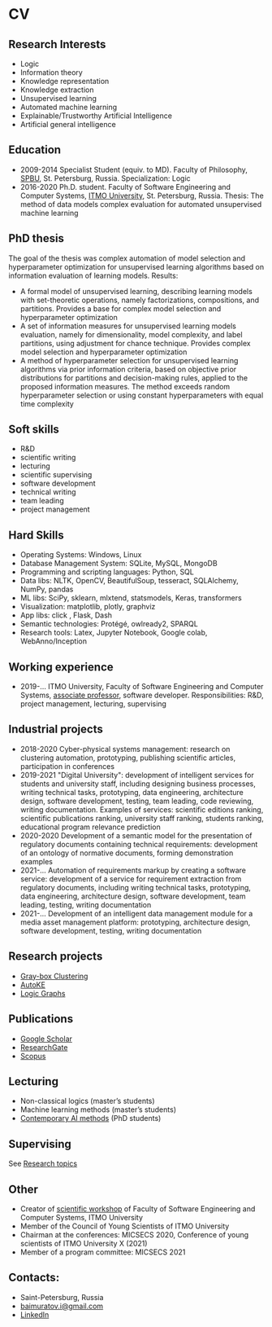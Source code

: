 # CV

## Research Interests
- Logic
- Information theory
- Knowledge representation
- Knowledge extraction
- Unsupervised learning
- Automated machine learning
- Explainable/Trustworthy Artificial Intelligence
- Artificial general intelligence

## Education
- 2009-2014	Specialist Student (equiv. to MD). Faculty of Philosophy, [SPBU](https://english.spbu.ru/), St. Petersburg, Russia. Specialization: Logic
- 2016-2020 Ph.D. student. Faculty of Software Engineering and Computer Systems, [ITMO University](https://en.itmo.ru/), St. Petersburg, Russia. Thesis: The method of data models complex evaluation for automated unsupervised machine learning

## PhD thesis
The goal of the thesis was complex automation of model selection and hyperparameter optimization for unsupervised learning algorithms based on information evaluation of learning models. Results:
-	A formal model of unsupervised learning, describing learning models with set-theoretic operations, namely factorizations, compositions, and partitions. Provides a base for complex model selection and hyperparameter optimization
-	A set of information measures for unsupervised learning models evaluation, namely for dimensionality, model complexity, and label partitions, using adjustment for chance technique. Provides complex model selection and hyperparameter optimization
-	A method of hyperparameter selection for unsupervised learning algorithms via prior information criteria, based on objective prior distributions for partitions and decision-making rules, applied to the proposed information measures. The method exceeds random hyperparameter selection or using constant hyperparameters with equal time complexity

## Soft skills
- R&D
- scientific writing
- lecturing
- scientific supervising
- software development
- technical writing
- team leading
- project management

## Hard Skills
-	Operating Systems: Windows, Linux
-	Database Management System: SQLite, MySQL, MongoDB
-	Programming and scripting languages: Python, SQL
-	Data libs: NLTK, OpenCV, BeautifulSoup, tesseract, SQLAlchemy, NumPy, pandas
-	ML libs: SciPy, sklearn, mlxtend, statsmodels, Keras, transformers
-	Visualization: matplotlib, plotly, graphviz 
-	App libs: click , Flask, Dash
-	Semantic technologies: Protégé, owlready2, SPARQL
-	Research tools: Latex, Jupyter Notebook, Google colab, WebAnno/Inception

## Working experience
- 2019-…  ITMO University, Faculty of Software Engineering and Computer Systems, [associate professor](https://scs.ifmo.ru/en/viewperson/224068/baimuratov-ildar.htm), software developer. Responsibilities: R&D, project management, lecturing, supervising

## Industrial projects
- 2018-2020 Cyber-physical systems management: research on clustering automation, prototyping, publishing scientific articles, participation in conferences
- 2019-2021 "Digital University": development of intelligent services for students and university staff, including designing business processes, writing technical tasks, prototyping, data engineering, architecture design, software development, testing, team leading, code reviewing, writing documentation. Examples of services: scientific editions ranking, scientific publications ranking, university staff ranking, students ranking, educational program relevance prediction
- 2020-2020 Development of a semantic model for the presentation of regulatory documents containing technical requirements: development of an ontology of normative documents, forming demonstration examples
- 2021-…  Automation of requirements markup by creating a software service: development of a service for requirement extraction from regulatory documents, including writing technical tasks, prototyping, data engineering, architecture design, software development, team leading, testing, writing documentation
- 2021-…  Development of an intelligent data management module for a media asset management platform: prototyping, architecture design, software development, testing, writing documentation

## Research projects
- [Gray-box Clustering](https://github.com/Gray-Box-Clustering)
- [AutoKE](https://ldrbmrtv.github.io/AutoKE/)
- [Logic Graphs](https://logic-graphs.github.io/)

## Publications

- [Google Scholar](https://scholar.google.se/citations?user=aG08GegAAAAJ)
- [ResearchGate](https://www.researchgate.net/profile/Ildar-Baimuratov)
- [Scopus](https://www.scopus.com/authid/detail.uri?authorId=57204417976)

## Lecturing
-	Non-classical logics (master’s students)
-	Machine learning methods (master’s students)
-	[Contemporary AI methods](https://www.youtube.com/channel/UCIsw-78RXEm3LYSl4Ry0-WQ) (PhD students)

## Supervising

See [Research topics](topics.md)

## Other
-	Creator of [scientific workshop](https://ldrbmrtv.github.io/SCS.Workshop/) of Faculty of Software Engineering and Computer Systems, ITMO University
-	Member of the Council of Young Scientists of ITMO University
-	Chairman at the conferences: MICSECS 2020, Conference of young scientists of ITMO University X (2021)
-	Member of a program committee: MICSECS 2021

## Contacts:
- Saint-Petersburg, Russia
- baimuratov.i@gmail.com
- [LinkedIn](https://www.linkedin.com/in/ildar-baimuratov-7496871b1/)
